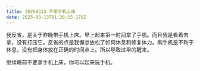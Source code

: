 ```yaml
---
title: 20250313 不带手机上床
date: 2025-03-13T01:26:15.170Z
---
```


我反省，是关于昨晚带手机上床。早上起来第一时间拿了手机。而且我是看着去拿，没有打压它。反省的点是我懈怠放松了如何休息和修复体力。刷手机是不利于休息，没有把身体放在正确的时间点上。所以导致过早的醒来。

继续睡前不要拿手机上床，你可以起来玩手机。

